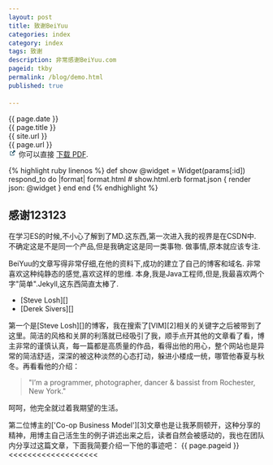 ```yaml
---
layout: post
title: 致谢BeiYuu
categories: index
category: index
tags: 致谢
description: 非常感谢BeiYuu.com
pageid: tkby
permalink: /blog/demo.html
published: true

---
```


{{ page.date }}<br>
{{ page.title }}<br>
{{ site.url }}<br>
{{ page.url }}<br>
![有帮助的截图](/images/external_link.gif)
你可以直接 [下载 PDF](/images/external_link.gif).

{% highlight ruby linenos %}
def show
  @widget = Widget(params[:id])
  respond_to do |format|
    format.html # show.html.erb
    format.json { render json: @widget }
  end
end
{% endhighlight %}


## 感谢123123

在学习ES的时候,不小心了解到了MD.这东西,第一次进入我的视界是在CSDN中. 不确定这是不是同一个产品,但是我确定这是同一类事物. 做事情,原本就应该专注.

BeiYuu的文章写得非常仔细,在他的资料下,成功的建立了自己的博客和域名. 非常喜欢这种纯静态的感觉,喜欢这样的思维. 本身,我是Java工程师,但是,我最喜欢两个字"简单".Jekyll,这东西简直太棒了. 



* [Steve Losh][]
* [Derek Sivers][]

第一个是[Steve Losh][]的博客，我在搜索了[VIM][2]相关的关键字之后被带到了这里。简洁的风格和关屏的利落就已经吸引了我，顺手点开其他的文章看了看，博主非常的谨慎认真，每一篇都是高质量的作品，看得出他的用心，整个网站也是异常的简洁舒适，深深的被这种淡然的心态打动，躲进小楼成一统，哪管他春夏与秋冬。再看看他的介绍：

> "I’m a programmer, photographer, dancer & bassist from Rochester, New York."

呵呵，他完全就过着我期望的生活。

第二位博主的['Co-op Business Model'][3]文章也是让我茅厕顿开，这种分享的精神，用博主自己活生生的例子讲述出来之后，读者自然会被感动的，我也在团队内分享过这篇文章，下面我简要介绍一下他的事迹吧：
{{ page.pageid }}  <<<<<<<<<<<<<<<<<<<
